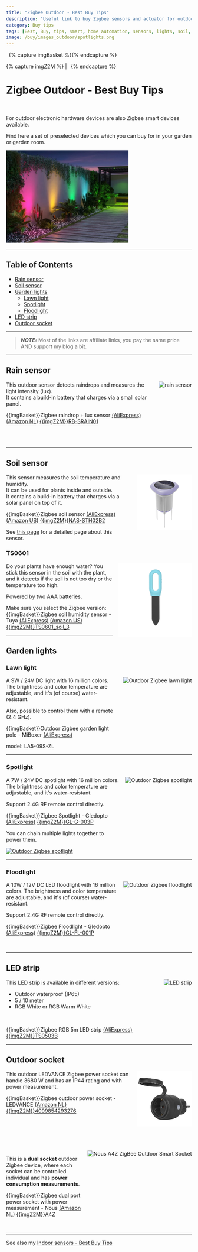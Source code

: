 ```yaml
---
title: "Zigbee Outdoor - Best Buy Tips"
description: "Useful link to buy Zigbee sensors and actuator for outdoor."
category: Buy tips
tags: [Best, Buy, tips, smart, home automation, sensors, lights, soil, garden, outdoor, Zigbee]
image: /buy/images_outdoor/spotlights.png
---
```

{% capture imgBasket %}<img src="/buy/images/basket.png" alt="" style="margin-right:5px;margin-top:4px;padding-right:2px;float:left"/>{% endcapture %}

{% capture imgZ2M %} | <img src="/zigbee/images/zigbee2mqtt.png" alt="" style="margin-right:5px;margin-top:4px;padding-right:2px;height:15px"/>{% endcapture %}

# Zigbee Outdoor - Best Buy Tips

<br>

For outdoor electronic hardware devices are also Zigbee smart devices available.

Find here a set of preselected devices which you can buy for in your garden or garden room.

<img src="images_outdoor/spotlights.png" alt="spotlights in the garden" height="250px" />

---


## Table of Contents
<!-- TOC -->
  * [Rain sensor](#rain-sensor)
  * [Soil sensor](#soil-sensor)
  * [Garden lights](#garden-lights)
    * [Lawn light](#lawn-light)
    * [Spotlight](#spotlight)
    * [Floodlight](#floodlight)
  * [LED strip](#led-strip)
  * [Outdoor socket](#outdoor-socket)
<!-- TOC -->

---

> **_NOTE:_**  Most of the links are affiliate links, you pay the same price AND support my blog a bit.

---
## Rain sensor

<a href="https://s.click.aliexpress.com/e/_EIt99cD" target="_blank">
<img src="images_zigbee/sunflower_rain_sensor.webp" alt="rain sensor" height="150px" style="margin-left:15px;float:right"/></a>

This outdoor sensor detects raindrops and measures the light intensity (lux).\
It contains a build-in battery that charges via a small solar panel.

{{imgBasket}}Zigbee raindrop + lux sensor 
<a href="https://s.click.aliexpress.com/e/_EIt99cD" target="_blank">(AliExpress)</a>
<a href="https://amzn.to/4i2oF32" target="_blank">(Amazon NL)</a>
<a href="https://www.zigbee2mqtt.io/devices/RB-SRAIN01.html" target="_blank" title="RB-SRAIN01">{{imgZ2M}}RB-SRAIN01</a>

<br><br>

---
## Soil sensor

<a href="https://s.click.aliexpress.com/e/_opMcYj3" target="_blank">
<img src="/zigbee/images_soil_sensor/NAS-STH02B2.png" alt="soil sensor" height="150px" style="margin-left:15px;float:right"/></a>

This sensor measures the soil temperature and humidity.\
It can be used for plants inside and outside.\
It contains a build-in battery that charges via a solar panel on top of it.

{{imgBasket}}Zigbee soil sensor 
<a href="https://s.click.aliexpress.com/e/_opMcYj3" target="_blank">(AliExpress)</a>
<a href="https://amzn.to/43MsK6V" target="_blank">(Amazon US)</a>
<a href="https://www.zigbee2mqtt.io/devices/NAS-STH02B2.html" target="_blank" title="NAS-STH02B2">{{imgZ2M}}NAS-STH02B2</a>

See [this page](/zigbee/zigbee_soil_sensor) for a detailed page about this sensor.

### TS0601

<a href="https://s.click.aliexpress.com/e/_onIII5b" target="_blank">
<img src="images_zigbee/TS0601_soil_3.png" alt="Zigbee soil sensor" height="200px" style="margin-left:15px;float:right"/></a>
Do your plants have enough water?
You stick this sensor in the soil with the plant, and it detects if the soil is not too dry or the temperature too high.

Powered by two AAA batteries.

Make sure you select the Zigbee version:\
{{imgBasket}}Zigbee soil humidity sensor - Tuya
<a href="https://s.click.aliexpress.com/e/_onIII5b" target="_blank">(AliExpress)</a>
[(Amazon US)](https://amzn.to/3G3WnH0)
<a href="https://www.zigbee2mqtt.io/devices/TS0601_soil_3.html" target="_blank" title="TS0601_soil_3">{{imgZ2M}}TS0601_soil_3</a>


---

## Garden lights

### Lawn light

<a href="https://s.click.aliexpress.com/e/_onKCyQ1" target="_blank">
<img src="images_outdoor/zigbee_outdoor_pole_light.avif" alt="Outdoor Zigbee lawn light" height="150px" style="margin-left:15px;float:right"/>
</a>
A 9W / 24V DC light with 16 million colors.
The brightness and color temperature are adjustable, and it's (of course) water-resistant.

Also, possible to control them with a remote (2.4 GHz).

{{imgBasket}}Outdoor Zigbee garden light pole - MiBoxer 
<a href="https://s.click.aliexpress.com/e/_onKCyQ1" target="_blank">(AliExpress)</a>

model: LA5-09S-ZL

---

### Spotlight

<a href="https://s.click.aliexpress.com/e/_oDH1T7P" target="_blank">
<img src="images_outdoor/zigbee_spotlight.avif" alt="Outdoor Zigbee spotlight" height="150px" style="margin-left:15px;float:right"/>
</a>
A 7W / 24V DC spotlight with 16 million colors.
The brightness and color temperature are adjustable, and it's water-resistant.

Support 2.4G RF remote control directly.

{{imgBasket}}Zigbee Spotlight - Gledopto 
<a href="https://s.click.aliexpress.com/e/_oDH1T7P" target="_blank">(AliExpress)</a>
<a href="https://www.zigbee2mqtt.io/devices/GL-G-003P.html" target="_blank" title="GL-G-003P">{{imgZ2M}}GL-G-003P</a>

You can chain multiple lights together to power them.

<a href="images_outdoor/zigbee_spotlight_linking.avif">
<img src="images_outdoor/zigbee_spotlight_linking.avif" alt="Outdoor Zigbee spotlight" height="150px" />
</a>

---

### Floodlight

<a href="https://s.click.aliexpress.com/e/_okk5Oi1" target="_blank">
<img src="images_outdoor/zigbee_floodlight.avif" alt="Outdoor Zigbee floodlight" height="150px" style="margin-left:15px;float:right"/>
</a>
A 10W / 12V DC LED floodlight with 16 million colors.
The brightness and color temperature are adjustable, and it's (of course) water-resistant.

Support 2.4G RF remote control directly.

{{imgBasket}}Zigbee Floodlight - Gledopto 
<a href="https://s.click.aliexpress.com/e/_okk5Oi1" target="_blank">(AliExpress)</a>
<a href="https://www.zigbee2mqtt.io/devices/GL-FL-001P.html" target="_blank" title="GL-FL-001P">{{imgZ2M}}GL-FL-001P</a>

<br>

---

## LED strip

<a href="https://s.click.aliexpress.com/e/_ookcWte" target="_blank">
<img src="../projects/images_bin_day/zigbee_rgb_led_strip.webp" alt="LED strip" height="150px" style="margin-left:15px;float:right"/></a>

This LED strip is available in different versions:
* Outdoor waterproof (IP65)
* 5 / 10 meter
* RGB White or RGB Warm White

<br>

{{imgBasket}}Zigbee RGB 5m LED strip 
<a href="https://s.click.aliexpress.com/e/_ookcWte" target="_blank">(AliExpress)</a>
<a href="https://www.zigbee2mqtt.io/devices/TS0503B.html" target="_blank" title="TS0503B">{{imgZ2M}}TS0503B</a>

---

## Outdoor socket

<a href="https://amzn.to/4gBFjop" target="_blank">
<img src="/buy/images_zigbee/ledvance_outdoor_plug.jpg" alt="LEDVANCE ZigBee Outdoor Smart Socket" height="150px" style="margin-left:15px;float:right"/></a>

This outdoor LEDVANCE Zigbee power socket can handle 3680 W and has an IP44 rating and with power measurement.

{{imgBasket}}Zigbee outdoor power socket - LEDVANCE 
<a href="https://amzn.to/4gBFjop" target="_blank">(Amazon NL)</a>
<a href="https://www.zigbee2mqtt.io/devices/4099854293276.html" target="_blank" title="4099854293276">{{imgZ2M}}4099854293276</a>

<br>
<br>
<br>

<!--
<a href="https://amzn.to/3Vt83Ip" target="_blank">
<img src="/buy/images_zigbee/innr_outdoor_socket.jpg" alt="Innr ZigBee Outdoor Smart Socket" height="150px" style="margin-left:15px;float:right"/></a>

This outdoor Innr Zigbee power socket can handle 2300 W and has an IP44 rating (without power measurement).

{{imgBasket}}Zigbee outdoor power socket - Innr (Dual Pack) 
<a href="https://amzn.to/3Vt83Ip" target="_blank">(Amazon NL)</a>
<a href="https://www.zigbee2mqtt.io/devices/OLS_210.html" target="_blank" title="OLS_210">{{imgZ2M}}OLS_210</a>
-->

<!--
<a href="" target="_blank">

<img src="/projects/images_christmas_decorations/silvercrest_outdoor_socket.jpg" alt="Silvercrest ZigBee Outdoor Smart Socket" height="150px" style="margin-left:15px;float:right"/></a>

This outdoor Silvercrest/Lidl Zigbee power socket can handle 3680 W and has an IP44 rating (without power measurement).

{{imgBasket}}<a href="" target="_blank">Zigbee outdoor power socket - Silvercreset (Amazon NL)</a>

<a href="https://www.zigbee2mqtt.io/devices/HG06619.html" target="_blank" title="HG06619">{{imgZ2M}}HG06619</a>
-->

<br>

<br>

<a href="https://amzn.to/40SVJoc" target="_blank">
<img src="images_zigbee/outdoor_socket_A4Z.jpg" alt="Nous A4Z ZigBee Outdoor Smart Socket" height="150px" style="margin-left:15px;float:right"/></a>

This is a **dual socket** outdoor Zigbee device, where each socket can be controlled individual and has **power consumption measurements**.

{{imgBasket}}Zigbee dual port power socket with power measurement - Nous 
<a href="https://amzn.to/40SVJoc" target="_blank">(Amazon NL)</a>
<a href="https://www.zigbee2mqtt.io/devices/A4Z.html" target="_blank" title="A4Z">{{imgZ2M}}A4Z</a>

<br>

---

See also my [Indoor sensors - Best Buy Tips](smart_home_best_buy_tips)